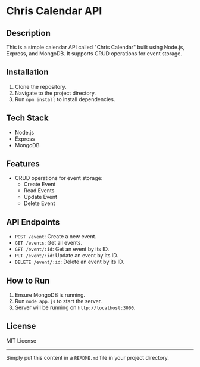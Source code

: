 # Chris Calendar API

## Description

This is a simple calendar API called "Chris Calendar" built using Node.js, Express, and MongoDB. It supports CRUD operations for event storage.

## Installation

1. Clone the repository.
2. Navigate to the project directory.
3. Run `npm install` to install dependencies.

## Tech Stack

- Node.js
- Express
- MongoDB

## Features

- CRUD operations for event storage:
  - Create Event
  - Read Events
  - Update Event
  - Delete Event

## API Endpoints

- `POST /event`: Create a new event.
- `GET /events`: Get all events.
- `GET /event/:id`: Get an event by its ID.
- `PUT /event/:id`: Update an event by its ID.
- `DELETE /event/:id`: Delete an event by its ID.

## How to Run

1. Ensure MongoDB is running.
2. Run `node app.js` to start the server.
3. Server will be running on `http://localhost:3000`.

## License

MIT License

---

Simply put this content in a `README.md` file in your project directory.
